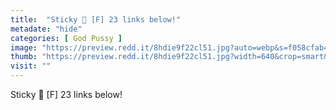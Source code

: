```yaml
---
title:  "Sticky 🧸 [F] 23 links below!"
metadate: "hide"
categories: [ God Pussy ]
image: "https://preview.redd.it/8hdie9f22cl51.jpg?auto=webp&s=f058cfab434595ff83502ce2330bca7da0576049"
thumb: "https://preview.redd.it/8hdie9f22cl51.jpg?width=640&crop=smart&auto=webp&s=2f4c6446d7e633d59b376d6c90d9dc139d345306"
visit: ""
---
```

Sticky 🧸 [F] 23 links below!
